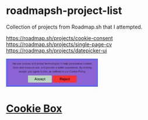 # roadmapsh-project-list
Collection of projects from Roadmap.sh that I attempted.

https://roadmap.sh/projects/cookie-consent  
https://roadmap.sh/projects/single-page-cv  
https://roadmap.sh/projects/datepicker-ui  

<div class="image-sections">
  <img src="frontend/test-cookie-box/cookiebox.PNG" width="50%" height="50%" />   
  <h1><a href="frontend/test-cookie-box">Cookie Box</a></h1>  
</div>
